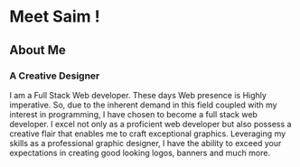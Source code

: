 # Meet Saim !
## About Me
### A Creative Designer

I am a Full Stack Web developer. These days Web presence is Highly imperative. So, due to the inherent demand in this field coupled with my interest in programming, I have chosen to become a full stack web developer.
I excel not only as a proficient web developer but also possess a creative flair that enables me to craft exceptional graphics. Leveraging my skills as a professional graphic designer, I have the ability to exceed your expectations in creating good looking logos, banners and much more.
